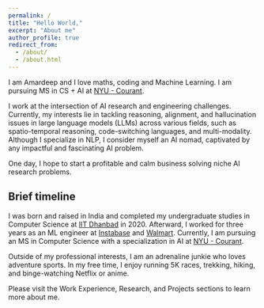 ```yaml
---
permalink: /
title: "Hello World,"
excerpt: "About me"
author_profile: true
redirect_from: 
  - /about/
  - /about.html
---
```


I am Amardeep and I love maths, coding and Machine Learning. I am pursuing MS in CS + AI at [NYU - Courant](https://cims.nyu.edu/dynamic/).  

I work at the intersection of AI research and engineering challenges. Currently, my interests lie in tackling reasoning, alignment, and hallucination issues in large language models (LLMs) across various fields, such as spatio-temporal reasoning, code-switching languages, and multi-modality. Although I specialize in NLP, I consider myself an AI nomad, captivated by any impactful and fascinating AI problem.

One day, I hope to start a profitable and calm business solving niche AI research problems.

## Brief timeline

I was born and raised in India and completed my undergraduate studies in Computer Science at [IIT Dhanbad](https://www.iitism.ac.in/) in 2020. Afterward, I worked for three years as an ML engineer at [Instabase](https://instabase.com/) and [Walmart](https://tech.walmart.com/content/walmart-global-tech/en_us.html). Currently, I am pursuing an MS in Computer Science with a specialization in AI at [NYU - Courant](https://cims.nyu.edu/dynamic/).

Outside of my professional interests, I am an adrenaline junkie who loves adventure sports. In my free time, I enjoy running 5K races, trekking, hiking, and binge-watching Netflix or anime.

Please visit the Work Experience, Research, and Projects sections to learn more about me.

<!-- If you are a hiring manager you should read this to assess if we are good fit. -->